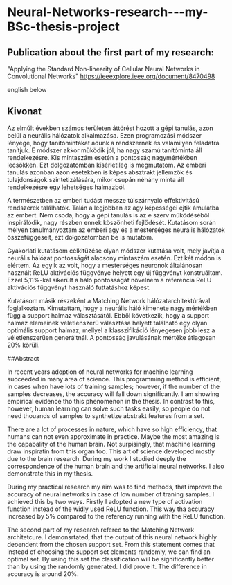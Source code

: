# Neural-Networks-research---my-BSc-thesis-project

## Publication about the first part of my research:
"Applying the Standard Non-linearity of Cellular Neural Networks in Convolutional Networks"
https://ieeexplore.ieee.org/document/8470498


english below

## Kivonat

Az elmúlt években számos területen áttörést hozott a gépi tanulás, azon belül a neurális hálózatok alkalmazása. Ezen programozási módszer lényege, hogy tanítómintákat adunk a rendszernek és valamilyen feladatra tanítjuk. E módszer akkor működik jól, ha nagy számú tanítóminta áll rendelkezésre. Kis mintaszám esetén a pontosság nagymértékben lecsökken. Ezt dolgozatomban kísérletileg is megmutatom. Az emberi tanulás azonban azon esetekben is képes absztrakt jellemzők és tulajdonságok szintetizálására, mikor csupán néhány minta áll rendelkezésre egy lehetséges halmazból.

A természetben az emberi tudást messze túlszárnyaló effektivitású rendszerek találhatók. Talán a legjobban az agy képességei ejtik ámulatba az embert. Nem csoda, hogy a gépi tanulás is az e szerv működéséből inspirálódik, nagy részben ennek köszönheti fejlődését. Kutatásom során mélyen tanulmányoztam az emberi agy és a mesterséges neurális hálózatok összefüggéseit, ezt dolgozatomban be is mutatom.

Gyakorlati kutatásom célkitűzése olyan módszer kutatása volt, mely javítja a neurális hálózat pontosságát alacsony mintaszám esetén. Ezt két módon is elértem. Az egyik az volt, hogy a mesterséges neuronok általánosan használt ReLU aktivációs függvénye helyett egy új függvényt konstruáltam. Ezzel 5,11%-kal sikerült a háló pontosságát növelnem a referencia ReLU aktivációs függvényt használó futtatáshoz képest.

Kutatásom másik részeként a Matching Network hálózatarchitektúrával foglalkoztam. Kimutattam, hogy a neurális háló kimenete nagy mértékben függ a support halmaz választásától. Ebből következik, hogy a support halmaz elemeinek véletlenszerű választása helyett található egy olyan optimális support halmaz, mellyel a klasszifikáció lényegesen jobb lesz a véletlenszerűen generáltnál. A pontosság javulásának mértéke átlagosan 20% körüli.


##Abstract

In recent years adoption of neural networks for machine learning succeeded in many area of science. This programming method is efficient, in cases when have lots of training samples; however, if the number of the samples decreases, the accuracy will fall down significantly. I am showing empirical evidence tho this phenomenon in the thesis. In contrast to this, however, human learning can solve such tasks easily, so people do not need thouands of samples to synthetize abstrakt features from a set.

There are a lot of processes in nature, which have so high efficiency, that humans can not even approximate in practice. Maybe the most amazing is the capabality of the human brain.  Not surpisingly, that machine learning draw inspiratin from this organ too. This art of science developed mostly due to the brain research. During my work I studied deeply the correspondence of the human brain and the artificial neural networks. I also demonstrate this in my thesis.

During my practical research my aim was to find methods, that improve the accuracy of neural networks in case of low number of traning samples. I achieved this by two ways. Firstly I adopted a new type of activation function instead of the widly used ReLU function. This way tha accuracy increased by 5% compared to the referency running with the ReLU function.

The second part of my research refered to the Matching Network architetcure. I demonsrtated, that the output of this neural network highly deoendent from the chosen support set. From this statement comes that instead of choosing the support set elements randomly, we can find an optimal set. By using this set the classification will be significantly better than by using the randomly generated. I did prove it. The difference in accuracy is around 20%.
